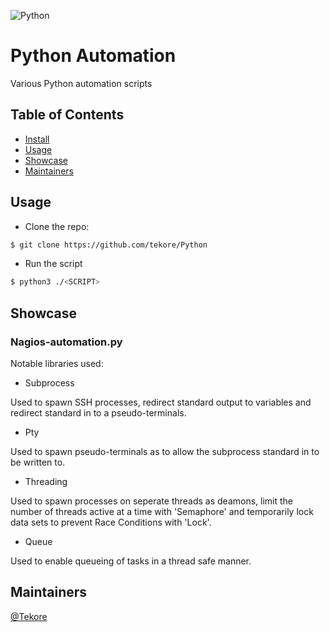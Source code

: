 ![Python](https://img.shields.io/badge/python-3670A0?style=for-the-badge&logo=python&logoColor=ffdd54)

# Python Automation

Various Python automation scripts

## Table of Contents
- [Install](#install)
- [Usage](#usage)
- [Showcase](#showcase)
- [Maintainers](#maintainers)

## Usage
- Clone the repo:
```sh
$ git clone https://github.com/tekore/Python
```

- Run the script
```sh
$ python3 ./<SCRIPT>
```

## Showcase
### Nagios-automation.py
Notable libraries used:
- Subprocess

Used to spawn SSH processes, redirect standard output to variables and redirect standard in to a pseudo-terminals. 
- Pty

Used to spawn pseudo-terminals as to allow the subprocess standard in to be written to.
- Threading

Used to spawn processes on seperate threads as deamons, limit the number of threads active at a time with 'Semaphore' and temporarily lock data sets to prevent Race Conditions with 'Lock'.
- Queue

Used to enable queueing of tasks in a thread safe manner.

## Maintainers
[@Tekore](https://github.com/tekore)
